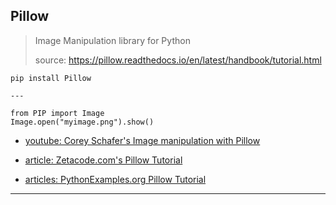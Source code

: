 
## Pillow

> Image Manipulation library for Python
>
> source: https://pillow.readthedocs.io/en/latest/handbook/tutorial.html

```
pip install Pillow

---

from PIP import Image
Image.open("myimage.png").show()
```

* [youtube: Corey Schafer's Image manipulation with Pillow](./corey-schafer-image-manipulation-with-pillow.py)

* [article: Zetacode.com's Pillow Tutorial](./zetcode_com--pillow_tutorial.py)

* [articles: PythonExamples.org Pillow Tutorial](./pythonexamples-org-pillow.py)

---

